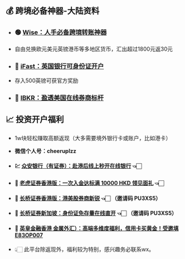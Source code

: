 

## 💰 跨境必备神器-大陆资料

- ### 🟢 [**Wise：人手必备跨境转账神器**](https://wise.com/invite/ihpc/chengangl)
- 自由兑换欧元美元英镑港币等多地区货币，汇出超过1800元返30元
- ### 🏦 [**iFast：英国银行可身份证开户**](https://www.ifastgb.com/tellafriend/chengangl82)
- 存入500英镑可获官方奖励
- ### 🔴 [**IBKR：盈透美国在线券商标杆**](https://ibkr.com/referral/chengang564)  



## 📈 投资开户福利

- 1w块轻松赚取高额返现（大多需要境外银行卡或账户，比如港卡）

- **微信个人号：cheeruplzz**

- #### 💹 [**众安银行（有证券）：赴港后线上秒开在线银行**](https://l.za.group/Ae3fR) 👈🏻 

- #### 🐯 [**老虎证券香港版：一次入金达标满 10000 HKD 领见面礼**](https://tigr.link/9Aq719) 👈🏻 
- #### 🚀 [**长桥证券香港版：港美股券商新锐**](https://app.longbridgehk.com/ac/oa?account_channel=lb&channel=HB100002&invite-code=PU3XS5) 👈🏻 （邀请码 PU3XS5）

- #### 🚀 [**长桥证券新加坡：身份证免存量在线直开**](https://activity.lbmkt.ing/pages/longbridge/7415/index.html?app_id=longbridge&org_id=1&account_channel=lb&lang=zh-CN&channel=HB100002&invite-code=PU3XS5) 👈🏻 （邀请码 PU3XS5）

- #### 🔱 [**英皇金融香港 金属外汇）：高端多维度福利，信用卡买黄金！受邀填E83OP007**](https://www.empfs.com/form/bullion-personal)
- 👆🏻 此平台除返现外，福利较为特别，感兴趣务必联系wx。
